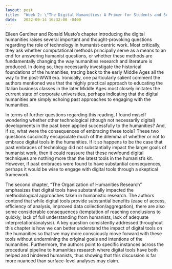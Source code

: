 ```yaml
---
layout: post
title:  "Week 2: \"The Digital Humanities: A Primer for Students and Scholars\" by Eileen Gardiner and Ronald Musto"
date:   2022-09-14 16:32:00 -0400
---
```


Eileen Gardiner and Ronald Musto’s chapter introducing the digital humanities raises several important and thought-provoking questions regarding the role of technology in humanist-centric work. Most critically, they ask whether computational methods principally serve as a means to an end for answering humanist questions, or whether these methods are fundamentally changing the way humanities research and literature is produced. In doing so, they necessarily investigate the historical foundations of the humanities, tracing back to the early Middle Ages all the way to the post-WWII era. Ironically, one particularly salient comment the authors mentioned was that the highly practical approach to educating the Italian business classes in the later Middle Ages most closely imitates the current state of corporate universities, perhaps indicating that the digital humanities are simply echoing past approaches to engaging with the humanities.

In terms of further questions regarding this reading, I found myself wondering whether other technological (though not necessarily digital) developments in the past been applied successfully to the humanities? And, if so, what were the consequences of embracing these tools? These two questions succinctly encapsulate much of the dilemma of whether or not to embrace digital tools in the humanities. If it so happens to be the case that past embraces of technology did not substantially impact the larger goals of humanist work, then it could reassure that these newfound digital techniques are nothing more than the latest tools in the humanist’s kit. However, if past embraces were found to have substantial consequences, perhaps it would be wise to engage with digital tools through a skeptical framework.

The second chapter, “The Organization of Humanities Research” emphasizes that digital tools have substantially impacted the methodological approaches taken in humanistic research. The authors contend that while digital tools provide substantial benefits (ease of access, efficiency of analysis, improved data collection/aggregation), there are also some considerable consequences (temptation of reaching conclusions to quickly, lack of full understanding from humanists, lack of adequate interpretation/analysis). A key question consistently addressed throughout this chapter is how we can better understand the impact of digital tools on the humanities so that we may more consciously move forward with these tools without undermining the original goals and intentions of the humanities. Furthermore, the authors point to specific instances across the procedural pipeline to humanities research where digital tools have both helped and hindered humanists, thus showing that this discussion is far more nuanced than surface-level analyses may claim.
